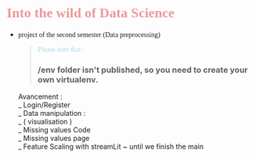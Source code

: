 # <div style = " font-family : 'Sofia Pro';"> <span style = "color : #ee9999;">Into the wild of Data Science</span>

- <span style="font-family : 'Sofia Pro';">project of the second semester (Data preprocessing)</span>
  > <span style="color:lightblue;font-family : 'Sofia Pro';">Please note that :<span>
  >
  > ### /env folder isn't published, so you need to create your own virtualenv.
    </div>
    Avancement : <br>
      _ Login/Register <br>
      _ Data manipulation : <br>
        _ ( visualisation )<br>
      _  Missing values Code <br>
      _  Missing values page <br>  
      _ Feature Scaling with streamLit ~ until we finish the main
